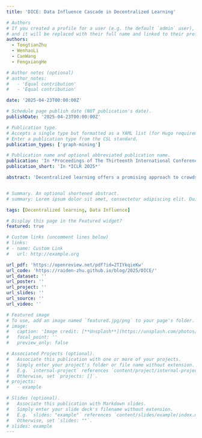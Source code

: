```yaml
---
title: 'DICE: Data Influence Cascade in Decentralized Learning'

# Authors
# If you created a profile for a user (e.g. the default `admin` user), write the username (folder name) here
# and it will be replaced with their full name and linked to their profile.
authors:
  - TongtianZhu
  - WenhaoLi
  - CanWang
  - FengxiangHe

# Author notes (optional)
# author_notes:
#   - 'Equal contribution'
#   - 'Equal contribution'

date: '2025-04-23T00:00:00Z'

# Schedule page publish date (NOT publication's date).
publishDate: '2025-04-23T00:00:00Z'

# Publication type.
# Accepts a single type but formatted as a YAML list (for Hugo requirements).
# Enter a publication type from the CSL standard.
publication_types: ['graph-mining']

# Publication name and optional abbreviated publication name.
publication: 'In *Proceedings of The Thirteenth International Conference on Learning Representations*'
publication_short: 'In *ICLR 2025*'

abstract: 'Decentralized learning offers a promising approach to crowdsource data consumptions and computational workloads across geographically distributed compute interconnected through peer-to-peer networks, accommodating the exponentially increasing demands. However, proper incentives are still in absence, considerably discouraging participation. Our vision is that a fair incentive mechanism relies on fair attribution of contributions to participating nodes, which faces non-trivial challenges arising from the localized connections making influence ``cascade'' in a decentralized network. To overcome this, we design the first method to estimate Data Influence CascadE (DICE) in a decentralized environment. Theoretically, the framework derives tractable approximations of influence cascade over arbitrary neighbor hops, suggesting the influence cascade is determined by an interplay of data, communication topology, and the curvature of loss landscape.DICE also lays the foundations for applications including selecting suitable collaborators and identifying malicious behaviors.'


# Summary. An optional shortened abstract.
# summary: Lorem ipsum dolor sit amet, consectetur adipiscing elit. Duis posuere tellus ac convallis placerat. Proin tincidunt magna sed ex sollicitudin condimentum.

tags: [Decentralized learning, Data Influence]

# Display this page in the Featured widget?
featured: true

# Custom links (uncomment lines below)
# links:
# - name: Custom Link
#   url: http://example.org

url_pdf: 'https://openreview.net/pdf?id=2TIYkqieKw'
url_code: 'https://raiden-zhu.github.io/blog/2025/DICE/'
url_dataset: ''
url_poster: ''
url_project: ''
url_slides: ''
url_source: ''
url_video: ''

# Featured image
# To use, add an image named `featured.jpg/png` to your page's folder.
# image:
#   caption: 'Image credit: [**Unsplash**](https://unsplash.com/photos/pLCdAaMFLTE)'
#   focal_point: ''
#   preview_only: false

# Associated Projects (optional).
#   Associate this publication with one or more of your projects.
#   Simply enter your project's folder or file name without extension.
#   E.g. `internal-project` references `content/project/internal-project/index.md`.
#   Otherwise, set `projects: []`.
# projects:
#   - example

# Slides (optional).
#   Associate this publication with Markdown slides.
#   Simply enter your slide deck's filename without extension.
#   E.g. `slides: "example"` references `content/slides/example/index.md`.
#   Otherwise, set `slides: ""`.
# slides: example
---
```


<!-- {{% callout note %}}
Click the _Cite_ button above to demo the feature to enable visitors to import publication metadata into their reference management software.
{{% /callout %}}

{{% callout note %}}
Create your slides in Markdown - click the _Slides_ button to check out the example.
{{% /callout %}}

Add the publication's **full text** or **supplementary notes** here. You can use rich formatting such as including [code, math, and images](https://docs.hugoblox.com/content/writing-markdown-latex/). -->
